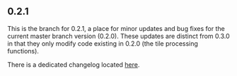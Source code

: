## 0.2.1

This is the branch for 0.2.1, a place for minor updates and bug fixes for the current master branch version (0.2.0). These updates are distinct from 0.3.0 in that they only modify code existing in 0.2.0 (the tile processing functions).

There is a dedicated changelog located [here](changelog_0.2.1.md).